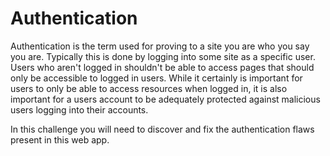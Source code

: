 # Authentication
Authentication is the term used for proving to a site you are who you say you
are. Typically this is done by logging into some site as a specific user. Users
who aren't logged in shouldn't be able to access pages that should only be
accessible to logged in users. While it certainly is important for users to only
be able to access resources when logged in, it is also important for a users
 account to be adequately protected against malicious users logging into their
accounts.

In this challenge you will need to discover and fix the authentication flaws
present in this web app.
